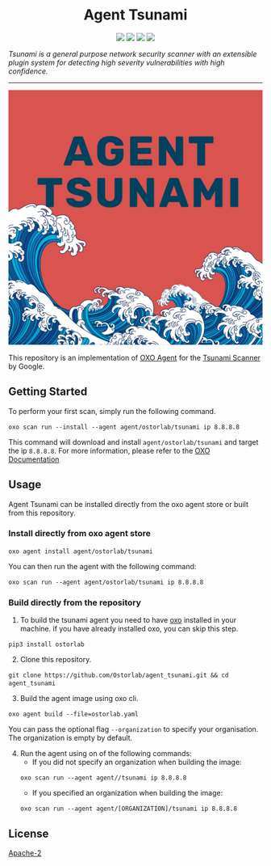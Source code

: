 <h1 align="center">Agent Tsunami</h1>

<p align="center">
<img src="https://img.shields.io/badge/License-Apache_2.0-brightgreen.svg">
<img src="https://img.shields.io/github/languages/top/ostorlab/agent_tsunami">
<img src="https://img.shields.io/github/stars/ostorlab/agent_tsunami">
<img src="https://img.shields.io/badge/PRs-welcome-brightgreen.svg">
</p>

_Tsunami is a general purpose network security scanner with an extensible plugin system for detecting high severity vulnerabilities with high confidence._

---

<p align="center">
<img src="https://github.com/Ostorlab/agent_tsunami/blob/main/images/logo.png" alt="agent-tsunami" />
</p>

This repository is an implementation of [OXO Agent](https://pypi.org/project/ostorlab/) for the [Tsunami Scanner](https://github.com/google/tsunami-security-scanner) by Google.

## Getting Started
To perform your first scan, simply run the following command.
```shell
oxo scan run --install --agent agent/ostorlab/tsunami ip 8.8.8.8
```

This command will download and install `agent/ostorlab/tsunami` and target the ip `8.8.8.8`.
For more information, please refer to the [OXO Documentation](https://oxo.ostorlab.co/docs)


## Usage

Agent Tsunami can be installed directly from the oxo agent store or built from this repository.

 ### Install directly from oxo agent store

 ```shell
 oxo agent install agent/ostorlab/tsunami
 ```

You can then run the agent with the following command:
```shell
oxo scan run --agent agent/ostorlab/tsunami ip 8.8.8.8
```


### Build directly from the repository

 1. To build the tsunami agent you need to have [oxo](https://pypi.org/project/ostorlab/) installed in your machine.  if you have already installed oxo, you can skip this step.

```shell
pip3 install ostorlab
```

 2. Clone this repository.

```shell
git clone https://github.com/Ostorlab/agent_tsunami.git && cd agent_tsunami
```

 3. Build the agent image using oxo cli.

 ```shell
 oxo agent build --file=ostorlab.yaml
 ```
 You can pass the optional flag `--organization` to specify your organisation. The organization is empty by default.

 4. Run the agent using on of the following commands:
	 * If you did not specify an organization when building the image:
	  ```shell
	  oxo scan run --agent agent//tsunami ip 8.8.8.8
	  ```
	 * If you specified an organization when building the image:
	  ```shell
	  oxo scan run --agent agent/[ORGANIZATION]/tsunami ip 8.8.8.8
	  ```


## License
[Apache-2](./LICENSE)

